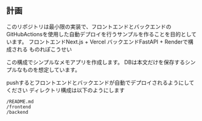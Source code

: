 ## 計画
このリポジトリは最小限の実装で、フロントエンドとバックエンドのGitHubActionsを使用した自動デプロイを行うサンプルを作ることを目的としています。
フロントエンドNext.js + Vercel
バックエンドFastAPI + Renderで構成される
ものれぽこうせい

この構成でシンプルなメモアプリを作成します。
DBは本文だけを保存するシンプルなものを想定しています。

pushするとフロントエンドとバックエンドが自動でデプロイされるようにしてください
ディレクトリ構成は以下のようにします

```
/README.md
/frontend
/backend
```

